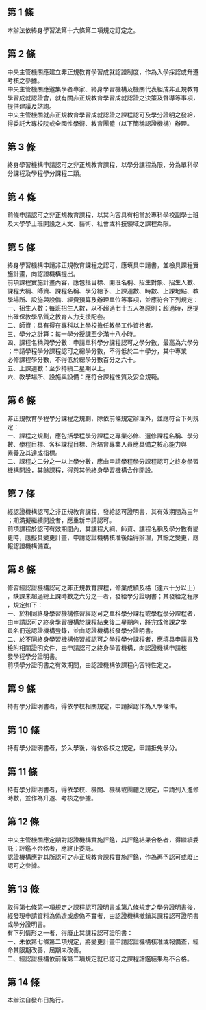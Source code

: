 第 1 條
-------
本辦法依終身學習法第十六條第二項規定訂定之。

第 2 條
-------
中央主管機關應建立非正規教育學習成就認證制度，作為入學採認或升遷  
考核之參據。  
中央主管機關應邀集學者專家、終身學習機構及機關代表組成非正規教育  
學習成就認證會，就有關非正規教育學習成就認證之決策及督導等事項，  
提供建議及諮詢。  
中央主管機關就非正規教育學習成就認證之課程認可及學分證明之發給，  
得委託大專校院或全國性學術、教育團體（以下簡稱認證機構）辦理。

第 3 條
-------
終身學習機構申請認可之非正規教育課程，以學分課程為限，分為單科學  
分課程及學程學分課程二類。

第 4 條
-------
前條申請認可之非正規教育課程，以其內容具有相當於專科學校副學士班  
及大學學士班開設之人文、藝術、社會或科技領域之課程為限。

第 5 條
-------
終身學習機構申請非正規教育課程之認可，應填具申請書，並檢具課程實  
施計畫，向認證機構提出。  
前項課程實施計畫內容，應包括目標、開班名稱、招生對象、招生人數、  
課程大綱、師資、課程名稱、學分給予、上課週數、時數、上課地點、教  
學場所、設施與設備、經費預算及辦理單位等事項，並應符合下列規定：  
一、招生人數：每班招生人數，以不超過七十五人為原則；超過時，應提  
    出確保教學品質之教育人力支援配套。  
二、師資：具有得在專科以上學校擔任教學工作資格者。  
三、學分之計算：每一學分授課至少滿十八小時。  
四、課程名稱與學分數：申請單科學分課程認可之學分數，最高為六學分  
    ；申請學程學分課程認可之總學分數，不得低於二十學分，其中專業  
    必修課程學分數，不得低於總學分數百分之六十。  
五、上課週數：至少持續二星期以上。  
六、教學場所、設施與設備：應符合課程性質及安全規範。

第 6 條
-------
非正規教育學程學分課程之規劃，除依前條規定辦理外，並應符合下列規  
定：  
一、課程之規劃，應包括學程學分課程之專業必修、選修課程名稱、學分  
    數、學程目標、各科課程目標、所培育專業人員應具備之核心能力與  
    素養及其達成指標。  
二、課程之二分之一以上學分數，應由申請學程學分課程認可之終身學習  
    機構開設，其餘課程，得與其他終身學習機構合作開設。

第 7 條
-------
經認證機構認可之非正規教育課程，發給認可證明書，其有效期間為三年  
；期滿擬繼續開設者，應重新申請認可。  
前項課程於認可有效期間內，其課程大綱、師資、課程名稱及學分數有變  
更時，應擬具變更計畫，申請認證機構核准後始得辦理，其餘之變更，應  
報認證機構備查。

第 8 條
-------
修習經認證機構認可之非正規教育課程，修業成績及格（達六十分以上）  
，缺課未超過總上課時數之六分之一者，發給學分證明書；其發給之程序  
，規定如下：  
一、於相同終身學習機構修習經認可之單科學分課程或學程學分課程者，  
    由申請認可之終身學習機構於課程結束後二星期內，將完成修課之學  
    員名冊送認證機構登錄，並由認證機構核發學分證明書。  
二、於不同終身學習機構修習經認可之學程學分課程者，應填具申請書及  
    檢附相關證明文件，由申請認可之終身學習機構，向認證機構申請核  
    發學程學分證明書。  
前項學分證明書之有效期間，由認證機構依課程內容特性定之。

第 9 條
-------
持有學分證明書者，得依學校相關規定，申請採認作為入學條件。

第 10 條
--------
持有學分證明書者，於入學後，得依各校之規定，申請抵免學分。

第 11 條
--------
持有學分證明書者，得依學校、機關、機構或團體之規定，申請列入進修  
時數，並作為升遷、考核之參據。

第 12 條
--------
中央主管機關應定期對認證機構實施評鑑，其評鑑結果合格者，得繼續委  
託；評鑑不合格者，應終止委託。  
認證機構應對其所認可之非正規教育課程實施評鑑，作為再予認可或廢止  
認可之參據。

第 13 條
--------
取得第七條第一項規定之課程認可證明書或第八條規定之學分證明書後，  
經發現申請資料為偽造或虛偽不實者，由認證機構撤銷其課程認可證明書  
或學分證明書。  
有下列情形之一者，得廢止其課程認可證明書：  
一、未依第七條第二項規定，將變更計畫申請認證機構核准或報備查，經  
    命其限期改善，屆期未改善。  
二、經認證機構依前條第二項規定就已認可之課程評鑑結果為不合格。

第 14 條
--------
本辦法自發布日施行。


